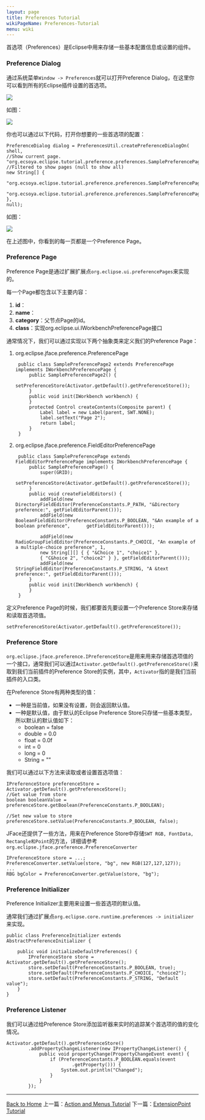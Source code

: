 ```yaml
---
layout: page
title: Preferences Tutorial
wikiPageName: Preferences-Tutorial
menu: wiki
---
```


首选项（Preferences）是Eclipse中用来存储一些基本配置信息或设置的组件。

### Preference Dialog

通过系统菜单`Window -> Preferences`就可以打开Preference Dialog，在这里你可以看到所有的Eclipse插件设置的首选项。

![]({{site.baseurl}}/eclipse.tutorial/wiki/images/image_preference_overview_1.png)

如图：

![]({{site.baseurl}}/eclipse.tutorial/wiki/images/image_preference_overview.png)

你也可以通过以下代码，打开你想要的一些首选项的配置：

	PreferenceDialog dialog = PreferencesUtil.createPreferenceDialogOn(
  	shell,
  	//Show current page.
  	"org.ecsoya.eclipse.tutorial.preference.preferences.SamplePreferencePage",
  	//Filtered to show pages (null to show all)
  	new String[] {
    	"org.ecsoya.eclipse.tutorial.preference.preferences.SamplePreferencePage",
    	"org.ecsoya.eclipse.tutorial.preference.preferences.SamplePreferencePage2" },
  	null);

如图：

![]({{site.baseurl}}/eclipse.tutorial/wiki/images/image_preference_filtered.png)

在上述图中，你看到的每一页都是一个Preference Page。

### Preference Page

Preference Page是通过扩展扩展点`org.eclipse.ui.preferencePages`来实现的。

每一个Page都包含以下主要内容：

1. **id**：
2. **name**：
3. **category**：父节点Page的id。
4. **class**：实现org.eclipse.ui.IWorkbenchPreferencePage接口

通常情况下，我们可以通过实现以下两个抽象类来定义我们的Preference Page：

1. org.eclipse.jface.preference.PreferencePage

		public class SamplePreferencePage2 extends PreferencePage implements IWorkbenchPreferencePage {
    		public SamplePreferencePage2() {
        		setPreferenceStore(Activator.getDefault().getPreferenceStore());
    		}
    		public void init(IWorkbench workbench) {
    		}
    		protected Control createContents(Composite parent) {
        		Label label = new Label(parent, SWT.NONE);
        		label.setText("Page 2");
        		return label;
    		}
		}


2. org.eclipse.jface.preference.FieldEditorPreferencePage

		public class SamplePreferencePage extends FieldEditorPreferencePage implements IWorkbenchPreferencePage {
    		public SamplePreferencePage() {
        		super(GRID);
        		setPreferenceStore(Activator.getDefault().getPreferenceStore());
    		}
    		public void createFieldEditors() {
        		addField(new DirectoryFieldEditor(PreferenceConstants.P_PATH, "&Directory preference:", getFieldEditorParent()));
		        addField(new BooleanFieldEditor(PreferenceConstants.P_BOOLEAN, "&An example of a boolean preference",      getFieldEditorParent()));

		        addField(new RadioGroupFieldEditor(PreferenceConstants.P_CHOICE, "An example of a multiple-choice preference", 1,
                new String[][] { { "&Choice 1", "choice1" },
                { "C&hoice 2", "choice2" } }, getFieldEditorParent()));
		        addField(new StringFieldEditor(PreferenceConstants.P_STRING, "A &text preference:", getFieldEditorParent()));
		    }
		    public void init(IWorkbench workbench) {
		    }
		}

定义Preference Page的时候，我们都要首先要设置一个Preference Store来存储和读取首选项值。

	setPreferenceStore(Activator.getDefault().getPreferenceStore());

### Preference Store

`org.eclipse.jface.preference.IPreferenceStore`是用来用来存储首选项值的一个接口，通常我们可以通过`Activator.getDefault().getPreferenceStore()`来取到我们当前插件的Preference Store的实例，其中，`Activator`指的是我们当前插件的入口类。

在Preference Store有两种类型的值：

* 一种是当前值，如果没有设置，则会返回默认值。
* 一种是默认值，由于默认的Eclipse Preference Store只存储一些基本类型，所以默认的默认值如下：
	* boolean = false
	* double = 0.0
	* float = 0.0f
	* int = 0
	* long = 0
	* String = ""

我们可以通过以下方法来读取或者设置首选项值：

	IPreferenceStore preferenceStore = Activator.getDefault().getPreferenceStore();
	//Get value from store
	boolean booleanValue = preferenceStore.getBoolean(PreferenceConstants.P_BOOLEAN);

	//Set new value to store
	preferenceStore.setValue(PreferenceConstants.P_BOOLEAN, false);

JFace还提供了一些方法，用来在Preference Store中存储`SWT RGB, FontData, Rectangle和Point`的方法，详细请参考`org.eclipse.jface.preference.PreferenceConverter`

	IPreferenceStore store = ...;
 	PreferenceConverter.setValue(store, "bg", new RGB(127,127,127));
 	...
 	RBG bgColor = PreferenceConverter.getValue(store, "bg");


### Preference Initializer
Preference Initializer主要用来设置一些首选项的默认值。

通常我们通过扩展点`org.eclipse.core.runtime.preferences -> initializer`来实现。

	public class PreferenceInitializer extends AbstractPreferenceInitializer {

		public void initializeDefaultPreferences() {
			IPreferenceStore store = Activator.getDefault().getPreferenceStore();
			store.setDefault(PreferenceConstants.P_BOOLEAN, true);
			store.setDefault(PreferenceConstants.P_CHOICE, "choice2");
			store.setDefault(PreferenceConstants.P_STRING, "Default value");
		}
	}

### Preference Listener

我们可以通过给Preference Store添加监听器来实时的追踪某个首选项的值的变化情况。

	Activator.getDefault().getPreferenceStore()
			.addPropertyChangeListener(new IPropertyChangeListener() {
				public void propertyChange(PropertyChangeEvent event) {
					if (PreferenceConstants.P_BOOLEAN.equals(event
							.getProperty())) {
						System.out.println("Changed");
					}
				}
			});


***
[Back to Home]({{site.baseurl}}/eclipse.tutorial/wiki/) 上一篇：[Action and Menus Tutorial](http://ecsoya.github.io/eclipse.tutorial/wiki/Action-and-Menus-Tutorial) 下一篇：[ExtensionPoint Tutorial](http://ecsoya.github.io/eclipse.tutorial/wiki/ExtensionPoint-Tutorial)
